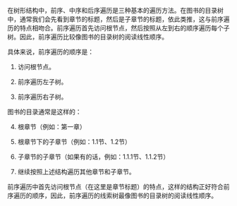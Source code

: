 在树形结构中，前序、中序和后序遍历是三种基本的遍历方法。在图书的目录树中，通常我们会先看到章节的标题，然后是子章节的标题，依此类推，这与前序遍历的特点相吻合。前序遍历首先访问根节点，然后按照从左到右的顺序遍历每个子树。因此，前序遍历比较像图书的目录树的阅读线性顺序。

具体来说，前序遍历的顺序是：

1. 访问根节点。

2. 前序遍历左子树。

3. 前序遍历右子树。

图书的目录通常是这样的：

4. 根章节（例如：第一章）

5. 根章节下的子章节（例如：1.1节、1.2节）

6. 子章节的子章节（如果有的话，例如：1.1.1节、1.1.2节）

7. 继续按照上述结构遍历其他章节和子章节。

前序遍历中首先访问根节点（在这里是章节标题）的特点，这样的结构正好符合前序遍历的顺序，因此，前序遍历的线索树最像图书的目录树的阅读线性顺序。

